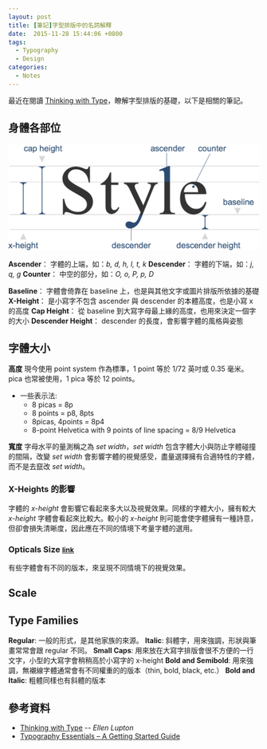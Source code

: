 ```yaml
---
layout: post
title: [筆記]字型排版中的名詞解釋
date:  2015-11-28 15:44:06 +0800
tags:
  - Typography
  - Design
categories:
  - Notes
---
```


最近在閱讀 [Thinking with Type]，瞭解字型排版的基礎，以下是相關的筆記。

## 身體各部位

![anatomy](/images/basic-of-typography/anatomy.png)

**Ascender**： 字體的上端，如：_b, d, h, l, t, k_
**Descender**： 字體的下端，如：_j, q, g_
**Counter**： 中空的部分，如：_O, o, P, p, D_

**Baseline**： 字體會倚靠在 baseline 上，也是與其他文字或圖片排版所依據的基礎
**X-Height**： 是小寫字不包含 ascender 與 descender 的本體高度，也是小寫 x 的高度
**Cap Height**： 從 baseline 到大寫字母最上緣的高度，也用來決定一個字的大小
**Descender Height**： descender 的長度，會影響字體的風格與姿態

## 字體大小

**高度**
現今使用 point system 作為標準，1 point 等於 1/72 英吋或 0.35 毫米。pica 也常被使用，1 pica 等於 12 points。

- 一些表示法:
  - 8 picas = 8p
  - 8 points = p8, 8pts
  - 8picas, 4points = 8p4
  - 8-point Helvetica with 9 points of line spacing = 8/9 Helvetica

**寬度**
字母水平的量測稱之為 _set width_，_set width_ 包含字體大小與防止字體碰撞的間隔，改變 _set width_ 會影響字體的視覺感受，盡量選擇擁有合適特性的字體，
而不是去竄改 _set width_。

### X-Heights 的影響
字體的 _x-height_ 會影響它看起來多大以及視覺效果。同樣的字體大小，擁有較大 _x-height_ 字體會看起來比較大。較小的 _x-height_ 則可能會使字體擁有一種詩意，但卻會損失清晰度，因此應在不同的情境下考量字體的選用。

### Opticals Size <small>[link](http://www.thinkingwithtype.com/misc/Optical_Sizes.pdf)</small>
有些字體會有不同的版本，來呈現不同情境下的視覺效果。

## Scale

## Type Families

**Regular**: 一般的形式，是其他家族的來源。
**Italic**: 斜體字，用來強調，形狀與筆畫常常會跟 regular 不同。
**Small Caps**: 用來放在大寫字排版會很不方便的一行文字，小型的大寫字會稍稍高於小寫字的 x-height
**Bold and Semibold**: 用來強調，無襯線字體通常會有不同權重的的版本（thin, bold, black, etc.）
**Bold and Italic**: 粗體同樣也有斜體的版本

## 參考資料

- [Thinking with Type] -- _Ellen Lupton_
- [Typography Essentials – A Getting Started Guide][Typography Essentials]

[Thinking with Type]: http://www.thinkingwithtype.com
[Typography Essentials]: http://freelancefolder.com/typography-essentials-a-getting-started-guide
